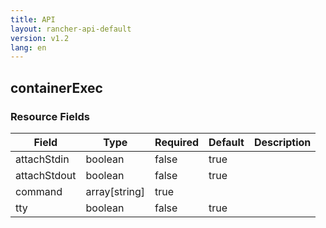 ```yaml
---
title: API
layout: rancher-api-default
version: v1.2
lang: en
---
```


## containerExec





### Resource Fields

Field | Type | Required | Default | Description
---|---|---|---|---
attachStdin | boolean | false | true | 
attachStdout | boolean | false | true | 
command | array[string] | true |  | 
tty | boolean | false | true | 

